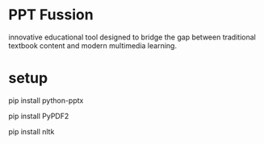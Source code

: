 # PPT Fussion
innovative educational tool designed to bridge the gap between traditional textbook content and modern multimedia learning.

# setup
pip install python-pptx

pip install PyPDF2

pip install nltk



